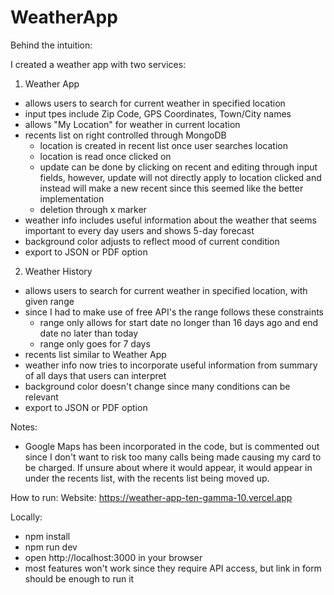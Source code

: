 # WeatherApp

Behind the intuition:

I created a weather app with two services:

1. Weather App
- allows users to search for current weather in specified location
- input tpes include Zip Code, GPS Coordinates, Town/City names
- allows "My Location" for weather in current location
- recents list on right controlled through MongoDB
    - location is created in recent list once user searches location
    - location is read once clicked on
    - update can be done by clicking on recent and editing through input fields, however, update will not directly apply to 
    location clicked and instead will make a new recent since this seemed like the better implementation
    - deletion through x marker
- weather info includes useful information about the weather that seems important to every day users and shows 5-day forecast
- background color adjusts to reflect mood of current condition
- export to JSON or PDF option

2. Weather History
- allows users to search for current weather in specified location, with given range
- since I had to make use of free API's the range follows these constraints
    - range only allows for start date no longer than 16 days ago and end date no later than today
    - range only goes for 7 days
- recents list similar to Weather App
- weather info now tries to incorporate useful information from summary of all days that users can interpret
- background color doesn't change since many conditions can be relevant
- export to JSON or PDF option

Notes:
- Google Maps has been incorporated in the code, but is commented out since I don't want to risk too many calls being made causing
my card to be charged. If unsure about where it would appear, it would appear in under the recents list, with the recents list being moved up.

How to run:
Website:
https://weather-app-ten-gamma-10.vercel.app

Locally:
- npm install 
- npm run dev
- open http://localhost:3000 in your browser
- most features won't work since they require API access, but link in form should be enough to run it
